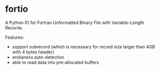 # fortio
A Python IO for Fortran Unformatted Binary File with Variable-Length Records.

Features:
- support subrecord (which is necessary for record size larger than
          4GB with 4 bytes header)
- endianess auto-detection
- able to read data into pre-allocated buffers

